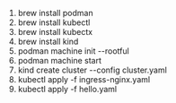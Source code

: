 1. brew install podman
2. brew install kubectl
3. brew install kubectx
4. brew install kind
5. podman machine init --rootful
6. podman machine start
7. kind create cluster --config cluster.yaml
8. kubectl apply -f ingress-nginx.yaml
9. kubectl apply -f hello.yaml
